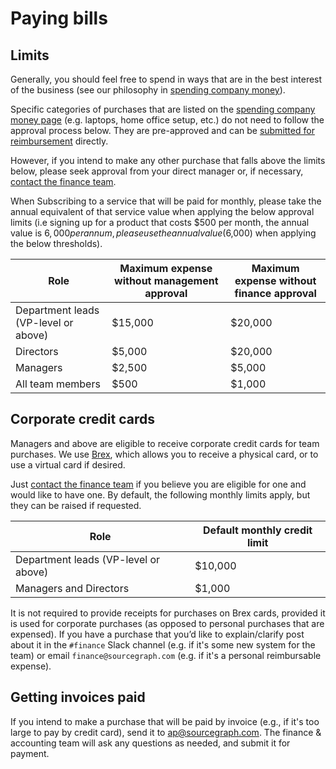 # Paying bills

## Limits

Generally, you should feel free to spend in ways that are in the best interest of the business (see our philosophy in [spending company money](../../people-ops/spending-company-money.md)).

Specific categories of purchases that are listed on the [spending company money page](../../people-ops/spending-company-money.md) (e.g. laptops, home office setup, etc.) do not need to follow the approval process below. They are pre-approved and can be [submitted for reimbursement](expenses.md) directly.

However, if you intend to make any other purchase that falls above the limits below, please seek approval from your direct manager or, if necessary, [contact the finance team](index.md#contact).

When Subscribing to a service that will be paid for monthly, please take the annual equivalent of that service value when applying the below approval limits (i.e signing up for a product that costs $500 per month, the annual value is $6,000 per annum, please use the annual value ($6,000) when applying the below thresholds).

|Role|Maximum expense without management approval|Maximum expense without finance approval|
|---|---|---|
|Department leads (VP-level or above)|$15,000|$20,000|
|Directors|$5,000|$20,000|
|Managers|$2,500|$5,000|
|All team members|$500|$1,000|

## Corporate credit cards

Managers and above are eligible to receive corporate credit cards for team purchases. We use [Brex](https://brex.com), which allows you to receive a physical card, or to use a virtual card if desired.

Just [contact the finance team](index.md#contact) if you believe you are eligible for one and would like to have one. By default, the following monthly limits apply, but they can be raised if requested.

|Role|Default monthly credit limit|
|---|---|
|Department leads (VP-level or above)|$10,000|
|Managers and Directors|$1,000|

It is not required to provide receipts for purchases on Brex cards, provided it is used for corporate purchases (as opposed to personal purchases that are expensed).
If you have a purchase that you’d like to explain/clarify post about it in the `#finance` Slack channel (e.g. if it's some new system for the team) or email `finance@sourcegraph.com` (e.g. if it's a personal reimbursable expense).

## Getting invoices paid

If you intend to make a purchase that will be paid by invoice (e.g., if it's too large to pay by credit card), send it to [ap@sourcegraph.com](mailto:ap@sourcegraph.com). The finance & accounting team will ask any questions as needed, and submit it for payment.

